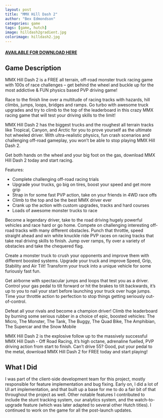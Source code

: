```yaml
---
layout: post
title: "MMX Hill Dash 2"
author: "Bex Edmondson"
categories: game
tags: [game, hutch]
image: hilldash2gradient.jpg
colorimage: hilldash2.jpg
---
```


#### [AVAILABLE FOR DOWNLOAD HERE](https://go.onelink.me/app/22f4bab7) 

## Game Description

MMX Hill Dash 2 is a FREE all terrain, off-road monster truck racing game with 100s of race challenges – get behind the wheel and buckle up for the most addictive & FUN physics based PVP driving game!

Race to the finish line over a multitude of racing tracks with hazards, hill climbs, jumps, loops, bridges and ramps. Go turbo with awesome truck upgrades and try to climb to the top of the leaderboard in this crazy MMX racing game that will test your driving skills to the limit!

MMX Hill Dash 2 has the biggest trucks and the roughest all terrain tracks like Tropical, Canyon, and Arctic for you to prove yourself as the ultimate hot wheeled driver. With ultra-realistic physics, fun crash scenarios and challenging off-road gameplay, you won’t be able to stop playing MMX Hill Dash 2.

Get both hands on the wheel and your big foot on the gas, download MMX Hill Dash 2 today and start racing.

Features:
* Complete challenging off-road racing trials
* Upgrade your trucks, go big on tires, boost your speed and get more grip
* Strap in for some fast PVP action, take on your friends in 4WD race offs
* Climb to the top and be the best MMX driver ever
* Crank up the action with custom upgrades, tracks and hard courses
* Loads of awesome monster trucks to race

Become a legendary driver, take to the road driving hugely powerful vehicles and race hard or go home. Compete on challenging interesting off-road tracks with many different obstacles. Punch that throttle, speed straight ahead and win white knuckle ride PVP races on racing tracks that take real driving skills to finish. Jump over ramps, fly over a variety of obstacles and take the chequered flag.

Create a monster truck to crush your opponents and improve them with different boosted systems. Upgrade your truck and improve Speed, Grip, Stability and Air Tilt! Transform your truck into a unique vehicle for some furiously fast fun.

Get airborne with spectacular jumps and loops that test you as a driver. Control your gas pedal to tilt forward or hit the brakes to tilt backwards, it’s up to you to nail your start before launching your truck over huge jumps. Time your throttle action to perfection to stop things getting seriously out-of-control.

Defeat all your rivals and become a champion driver! Climb the leaderboard by burning some serious rubber in a choice of epic, boosted vehicles: The Micro, The Monster, The Tank, The Buggy, The Quad Bike, The Amphibian, The Supercar and the Snow Mobile

MMX Hill Dash 2 is the explosive follow up to the massively successful MMX Hill Dash - Off Road Racing, it’s high octane, adrenaline fuelled, PVP driving action from start to finish. Can’t drive 55? Good, put your pedal to the metal, download MMX Hill Dash 2 for FREE today and start playing!

## What I Did

I was part of the client-side development team for this project, mostly responsible for feature implementation and bug fixing. Early on, I did a lot of UI art implementation, and that built up a base for me to do a fair bit of that throughout the project as well. Other notable features I contributed to include the stunt tracking system, our analytics system, and the watch-to-upgrade feature (which was later adapted to several other Hutch titles). I continued to work on the game for all the post-launch updates.
